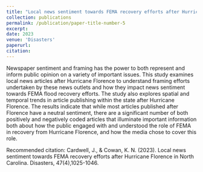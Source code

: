 ```yaml
---
title: "Local news sentiment towards FEMA recovery efforts after Hurricane Florence in North Carolina"
collection: publications
permalink: /publication/paper-title-number-5
excerpt: 
date: 2023
venue: 'Disasters'
paperurl: 
citation: 
---
```

Newspaper sentiment and framing has the power to both represent and inform public opinion on a variety of important issues. This study examines local news articles after Hurricane Florence to understand framing efforts undertaken by these news outlets and how they impact news sentiment towards FEMA flood recovery efforts. The study also explores spatial and temporal trends in article publishing within the state after Hurricane Florence. The results indicate that while most articles published after Florence have a neutral sentiment, there are a significant number of both positively and negatively coded articles that illuminate important information both about how the public engaged with and understood the role of FEMA in recovery from Hurricane Florence, and how the media chose to cover this role.

Recommended citation: Cardwell, J., & Cowan, K. N. (2023). Local news sentiment towards FEMA recovery efforts after Hurricane Florence in North Carolina. Disasters, 47(4),1025-1046.
